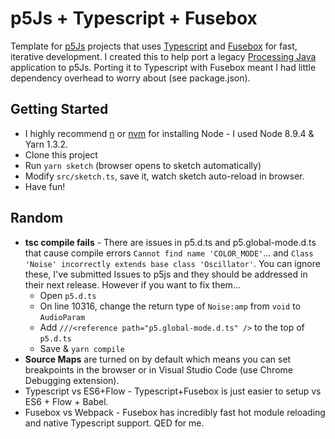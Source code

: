 # p5Js + Typescript + Fusebox
Template for [p5Js](https://p5js.org/) projects that uses [Typescript](http://www.typescriptlang.org) and [Fusebox](https://fuse-box.org) for fast, iterative development.  I created this to help port a legacy [Processing Java](https://processing.org) application to p5Js.  Porting it to Typescript with Fusebox meant I had little dependency overhead to worry about (see package.json).

## Getting Started
* I highly recommend [n](https://github.com/tj/n) or [nvm](https://github.com/creationix/nvm) for installing Node - I used Node 8.9.4 & Yarn 1.3.2.
* Clone this project
* Run `yarn sketch` (browser opens to sketch automatically)
* Modify `src/sketch.ts`, save it, watch sketch auto-reload in browser.
* Have fun!

## Random
* **tsc compile fails** - There are issues in p5.d.ts and p5.global-mode.d.ts that cause compile errors `Cannot find name 'COLOR_MODE'`... and `Class 'Noise' incorrectly extends base class 'Oscillator'`.  You can ignore these, I've submitted Issues to p5js and they should be addressed in their next release.  However if you want to fix them...
  * Open `p5.d.ts`
  * On line 10316, change the return type of `Noise:amp` from `void` to `AudioParam`
  * Add `///<reference path="p5.global-mode.d.ts" />` to the top of `p5.d.ts`
  * Save & `yarn compile`
* **Source Maps** are turned on by default which means you can set breakpoints in the browser or in Visual Studio Code (use Chrome Debugging extension).
* Typescript vs ES6+Flow - Typescript+Fusebox is just easier to setup vs ES6 + Flow + Babel.
* Fusebox vs Webpack - Fusebox has incredibly fast hot module reloading and native Typescript support.  QED for me.
